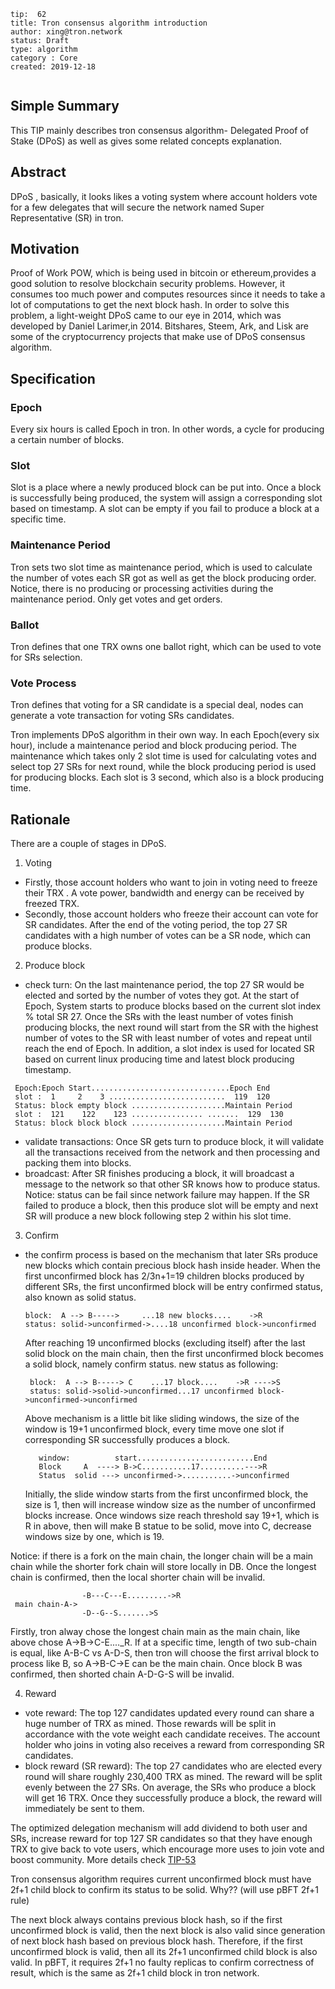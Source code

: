 ```
tip:  62
title: Tron consensus algorithm introduction
author: xing@tron.network
status: Draft
type: algorithm
category : Core
created: 2019-12-18
 
```
 
## Simple Summary 
 
This TIP mainly describes tron consensus algorithm- Delegated Proof of Stake (DPoS) as well as gives some related concepts explanation.
## Abstract
 
DPoS , basically, it looks likes a voting system where account holders vote for a few delegates that will secure the network named Super Representative (SR) in tron.
 
## Motivation
 
Proof of Work POW, which is being used in bitcoin or ethereum,provides a good solution to resolve blockchain security problems. However, it consumes too much power and computes resources since it needs to take a lot of computations to get the next block hash. In order to solve this problem, a light-weight DPoS came to our eye in 2014, which was developed by Daniel Larimer,in 2014. Bitshares, Steem, Ark, and Lisk are some of the cryptocurrency projects that make use of DPoS consensus algorithm.
 
## Specification
 
### Epoch 
   Every six hours is called Epoch in tron. In other words, a cycle for producing a certain number of blocks.
### Slot 
  Slot is a place where a newly produced block can be put into.  Once a block is successfully being produced, the system will assign a corresponding slot based on timestamp. A slot can be empty if you fail to produce a block at a specific time. 
### Maintenance Period  
  Tron sets two slot time as maintenance period, which is used to calculate the number of votes each SR got as well as get the block producing order. Notice, there is no producing or processing activities during the maintenance period. Only get votes and get orders.  
### Ballot 
  Tron defines that one TRX owns one ballot right, which can be used to vote for SRs selection.
### Vote Process
  Tron defines that voting for a SR candidate is a special deal, nodes can generate a vote transaction for voting SRs candidates. 
 
 
Tron implements DPoS algorithm in their own way. In each Epoch(every six hour), include a maintenance period and block producing period. The maintenance which takes only 2 slot time is used for calculating votes and select top 27 SRs for next round, while the block producing period is used for producing blocks. Each slot is 3 second, which also is a block producing time. 
 
## Rationale
There are a couple of stages in DPoS. 
1. Voting 
  - Firstly, those account holders who want to join in voting need to freeze their TRX . A vote power, bandwidth and energy can be received by freezed TRX.
  - Secondly, those account holders who freeze their account can vote for SR candidates. After the end of the voting period, the top 27 SR candidates with a high number of votes can be a SR node, which can produce blocks.
2. Produce block 
  - check turn: On the last maintenance period, the top 27 SR would be elected and sorted by the number of votes they got. At the start of Epoch, System starts to produce blocks based on the current slot index % total SR 27. Once the SRs with the least number of votes finish producing blocks, the next round will start from the SR with the highest number of votes to the SR with least number of votes and repeat until reach the end of Epoch. In addition, a slot index is used for located SR based on current linux producing time and latest block producing timestamp.
   ```
    Epoch:Epoch Start...............................Epoch End
    slot :  1     2    3 ..........................  119  120
    Status: block empty block .....................Maintain Period
    slot :  121    122    123 ................ .......  129  130
    Status: block block block .....................Maintain Period
   ```
 
  - validate transactions: Once SR gets turn to produce block, it will validate all the transactions received from the network and then processing and packing them into blocks.
  - broadcast: After SR finishes producing a block, it will broadcast a message to the network so that other SR knows how to produce status. 
   Notice: status can be fail since network failure may happen. If the SR failed to produce a block, then this produce slot will be empty and next SR will produce a new block following step 2 within his slot time.
3. Confirm 
  - the confirm process is based on the mechanism that later SRs produce new blocks which contain precious block hash inside header. When the first unconfirmed block has 2/3n+1=19 children blocks produced by different SRs, the first unconfirmed block will be entry confirmed status, also known as solid status.   
    ```
    block:  A --> B----->     ...18 new blocks....    ->R     
    status: solid->unconfirmed->....18 unconfirmed block->unconfirmed   
    ```
    After reaching 19 unconfirmed blocks (excluding itself) after the last solid block on the main chain, then the first unconfirmed block becomes a solid block, namely confirm status. new status as following:
    ```
     block:  A --> B-----> C    ...17 block....    ->R ---->S    
     status: solid->solid->unconfirmed...17 unconfirmed block->unconfirmed->unconfirmed 
    ```
    Above mechanism is a little bit like sliding windows, the size of the window is 19+1 unconfirmed block, every time move one slot if corresponding SR successfully produces a block.
    ```
       window:          start..........................End 
       Block     A  ----> B->C...........17..........--->R
       Status  solid ---> unconfirmed->...........->unconfirmed
    ```
    Initially, the slide window starts from the first unconfirmed block, the size is 1, then will increase window size as the number of unconfirmed blocks increase. Once windows size reach threshold say 19+1, which is R in above, then will make B statue to be solid, move into C, decrease windows size by one, which is 19.
    
   Notice: if there is a fork on the main chain, the longer chain will be a main chain while the shorter fork chain will store locally in DB. Once the longest chain is confirmed, then the local shorter chain will be invalid.
 
   ```
                   -B---C---E.........->R
    main chain-A->
                   -D--G--S.......>S
   ```
   Firstly, tron alway chose the longest chain main as the main chain, like above chose A->B->C-E...._R.  If at a specific time, length of two sub-chain is equal, like A-B-C vs A-D-S, then tron will choose the first arrival block to process like B, so A->B-C->E can be the main chain. Once block B was confirmed, then shorted chain A-D-G-S will be invalid. 
 
4. Reward 
  - vote reward: The top 127 candidates updated every round can share a huge number of TRX as mined. Those rewards will be split in accordance with the vote weight each candidate receives. The account holder who joins in voting also receives a reward from corresponding SR candidates.
  - block reward (SR reward): The top 27 candidates who are elected every round will share roughly 230,400 TRX as mined. The reward will be split evenly between the 27 SRs. On average, the SRs who produce a block will get 16 TRX. Once they successfully produce a block, the reward will immediately be sent to them.
 
  The optimized delegation mechanism will add dividend to both user and SRs, increase reward for top 127 SR candidates so that they have enough TRX to give back to vote users, which encourage more uses to join vote and boost community.  More details check [TIP-53](https://github.com/tronprotocol/tips/blob/master/tip-53.md)
 
  
   Tron consensus algorithm requires current unconfirmed block must have 2f+1 child block to confirm its status to be solid.  Why??  (will use pBFT 2f+1 rule) 
    
   The next block always contains previous block hash, so if the first unconfirmed block is valid, then the next block is also valid since generation of next block hash based on previous block hash. Therefore, if the first unconfirmed block is valid, then all its 2f+1 unconfirmed child block is also valid. In pBFT, it requires 2f+1 no faulty replicas to confirm correctness of result, which is the same as 2f+1 child block in tron network.
 
 
  

